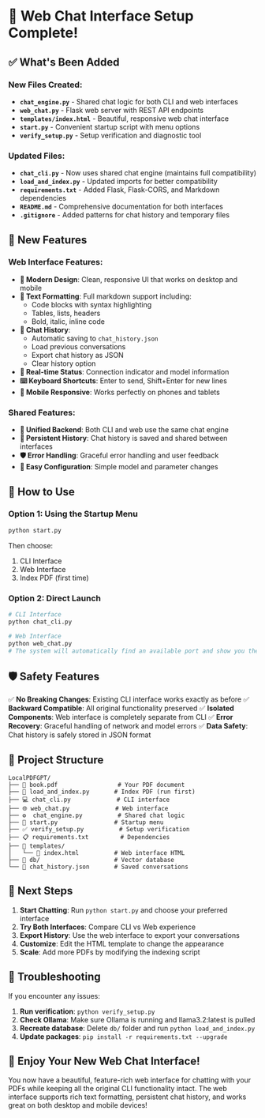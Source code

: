 # 🎉 Web Chat Interface Setup Complete!

## ✅ What's Been Added

### New Files Created:
- **`chat_engine.py`** - Shared chat logic for both CLI and web interfaces
- **`web_chat.py`** - Flask web server with REST API endpoints  
- **`templates/index.html`** - Beautiful, responsive web chat interface
- **`start.py`** - Convenient startup script with menu options
- **`verify_setup.py`** - Setup verification and diagnostic tool

### Updated Files:
- **`chat_cli.py`** - Now uses shared chat engine (maintains full compatibility)
- **`load_and_index.py`** - Updated imports for better compatibility
- **`requirements.txt`** - Added Flask, Flask-CORS, and Markdown dependencies
- **`README.md`** - Comprehensive documentation for both interfaces
- **`.gitignore`** - Added patterns for chat history and temporary files

## 🌟 New Features

### Web Interface Features:
- **🎨 Modern Design**: Clean, responsive UI that works on desktop and mobile
- **📝 Text Formatting**: Full markdown support including:
  - Code blocks with syntax highlighting
  - Tables, lists, headers
  - Bold, italic, inline code
- **💾 Chat History**: 
  - Automatic saving to `chat_history.json`
  - Load previous conversations
  - Export chat history as JSON
  - Clear history option
- **🔄 Real-time Status**: Connection indicator and model information
- **⌨️ Keyboard Shortcuts**: Enter to send, Shift+Enter for new lines
- **📱 Mobile Responsive**: Works perfectly on phones and tablets

### Shared Features:
- **🔄 Unified Backend**: Both CLI and web use the same chat engine
- **💾 Persistent History**: Chat history is saved and shared between interfaces
- **🛡️ Error Handling**: Graceful error handling and user feedback
- **🔧 Easy Configuration**: Simple model and parameter changes

## 🚀 How to Use

### Option 1: Using the Startup Menu
```bash
python start.py
```
Then choose:
1. CLI Interface
2. Web Interface  
3. Index PDF (first time)

### Option 2: Direct Launch
```bash
# CLI Interface
python chat_cli.py

# Web Interface
python web_chat.py
# The system will automatically find an available port and show you the URL
```

## 🛡️ Safety Features

✅ **No Breaking Changes**: Existing CLI interface works exactly as before
✅ **Backward Compatible**: All original functionality preserved
✅ **Isolated Components**: Web interface is completely separate from CLI
✅ **Error Recovery**: Graceful handling of network and model errors
✅ **Data Safety**: Chat history is safely stored in JSON format

## 📁 Project Structure

```
LocalPDFGPT/
├── 📄 book.pdf                 # Your PDF document
├── 🔧 load_and_index.py       # Index PDF (run first)
├── 💻 chat_cli.py             # CLI interface
├── 🌐 web_chat.py             # Web interface
├── ⚙️  chat_engine.py          # Shared chat logic
├── 🚀 start.py                # Startup menu
├── ✅ verify_setup.py          # Setup verification
├── 📋 requirements.txt         # Dependencies
├── 📁 templates/
│   └── 🎨 index.html          # Web interface HTML
├── 📁 db/                     # Vector database
└── 💾 chat_history.json       # Saved conversations
```

## 🎯 Next Steps

1. **Start Chatting**: Run `python start.py` and choose your preferred interface
2. **Try Both Interfaces**: Compare CLI vs Web experience
3. **Export History**: Use the web interface to export your conversations
4. **Customize**: Edit the HTML template to change the appearance
5. **Scale**: Add more PDFs by modifying the indexing script

## 🔧 Troubleshooting

If you encounter any issues:

1. **Run verification**: `python verify_setup.py`
2. **Check Ollama**: Make sure Ollama is running and llama3.2:latest is pulled
3. **Recreate database**: Delete `db/` folder and run `python load_and_index.py`
4. **Update packages**: `pip install -r requirements.txt --upgrade`

## 🎉 Enjoy Your New Web Chat Interface!

You now have a beautiful, feature-rich web interface for chatting with your PDFs while keeping all the original CLI functionality intact. The web interface supports rich text formatting, persistent chat history, and works great on both desktop and mobile devices!
